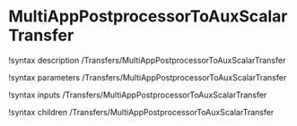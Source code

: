 <!-- MOOSE Documentation Stub: Remove this when content is added. -->

# MultiAppPostprocessorToAuxScalarTransfer
!syntax description /Transfers/MultiAppPostprocessorToAuxScalarTransfer

!syntax parameters /Transfers/MultiAppPostprocessorToAuxScalarTransfer

!syntax inputs /Transfers/MultiAppPostprocessorToAuxScalarTransfer

!syntax children /Transfers/MultiAppPostprocessorToAuxScalarTransfer
